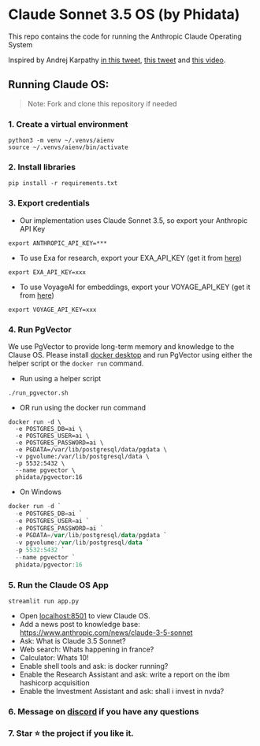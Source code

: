 # Claude Sonnet 3.5 OS (by Phidata)

This repo contains the code for running the Anthropic Claude Operating System

Inspired by Andrej Karpathy [in this tweet](https://twitter.com/karpathy/status/1723140519554105733), [this tweet](https://twitter.com/karpathy/status/1707437820045062561) and [this video](https://youtu.be/zjkBMFhNj_g?t=2535).


## Running Claude OS:

> Note: Fork and clone this repository if needed

### 1. Create a virtual environment

```shell
python3 -m venv ~/.venvs/aienv
source ~/.venvs/aienv/bin/activate
```

### 2. Install libraries

```shell
pip install -r requirements.txt
```

### 3. Export credentials

- Our implementation uses Claude Sonnet 3.5, so export your Anthropic API Key

```shell
export ANTHROPIC_API_KEY=***
```

- To use Exa for research, export your EXA_API_KEY (get it from [here](https://dashboard.exa.ai/api-keys))

```shell
export EXA_API_KEY=xxx
```

- To use VoyageAI for embeddings, export your VOYAGE_API_KEY (get it from [here](https://dash.voyageai.com/api-keys))

```shell
export VOYAGE_API_KEY=xxx
```

### 4. Run PgVector

We use PgVector to provide long-term memory and knowledge to the Clause OS.
Please install [docker desktop](https://docs.docker.com/desktop/install/mac-install/) and run PgVector using either the helper script or the `docker run` command.

- Run using a helper script

```shell
./run_pgvector.sh
```

- OR run using the docker run command

```shell
docker run -d \
  -e POSTGRES_DB=ai \
  -e POSTGRES_USER=ai \
  -e POSTGRES_PASSWORD=ai \
  -e PGDATA=/var/lib/postgresql/data/pgdata \
  -v pgvolume:/var/lib/postgresql/data \
  -p 5532:5432 \
  --name pgvector \
  phidata/pgvector:16
```

 - On Windows

```powershell
docker run -d `
  -e POSTGRES_DB=ai `
  -e POSTGRES_USER=ai `
  -e POSTGRES_PASSWORD=ai `
  -e PGDATA=/var/lib/postgresql/data/pgdata `
  -v pgvolume:/var/lib/postgresql/data `
  -p 5532:5432 `
  --name pgvector `
  phidata/pgvector:16
```

### 5. Run the Claude OS App

```shell
streamlit run app.py
```

- Open [localhost:8501](http://localhost:8501) to view Claude OS.
- Add a news post to knowledge base: https://www.anthropic.com/news/claude-3-5-sonnet
- Ask: What is Claude 3.5 Sonnet?
- Web search: Whats happening in france?
- Calculator: Whats 10!
- Enable shell tools and ask: is docker running?
- Enable the Research Assistant and ask: write a report on the ibm hashicorp acquisition
- Enable the Investment Assistant and ask: shall i invest in nvda?

### 6. Message on [discord](https://discord.gg/4MtYHHrgA8) if you have any questions

### 7. Star ⭐️ the project if you like it.
